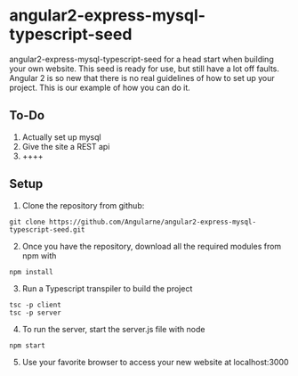 # angular2-express-mysql-typescript-seed

angular2-express-mysql-typescript-seed for a head start when building your own website. This seed is ready for use, but still have a lot off faults. Angular 2 is so new that there is no real guidelines of how to set up your project. This is our example of how you can do it.

## To-Do

1. Actually set up mysql
2. Give the site a REST api
3. ++++

## Setup

1. Clone the repository from github:

  ```
git clone https://github.com/Angularne/angular2-express-mysql-typescript-seed.git
  ```
  
2. Once you have the repository, download all the required modules from npm with
  ```
npm install
  ```

3. Run a Typescript transpiler to build the project
  ```
tsc -p client
tsc -p server
  ```

4. To run the server, start the server.js file with node
  ```
npm start
  ```
5. Use your favorite browser to access your new website at localhost:3000
